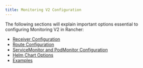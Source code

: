 ```yaml
---
title: Monitoring V2 Configuration
---
```


<head>
  <link rel="canonical" href="https://ranchermanager.docs.rancher.com/reference-guides/monitoring-v2-configuration"/>
</head>

The following sections will explain important options essential to configuring Monitoring V2 in Rancher:

- [Receiver Configuration](receivers.md)
- [Route Configuration](routes.md)
- [ServiceMonitor and PodMonitor Configuration](servicemonitors-and-podmonitors.md)
- [Helm Chart Options](helm-chart-options.md)
- [Examples](examples.md)